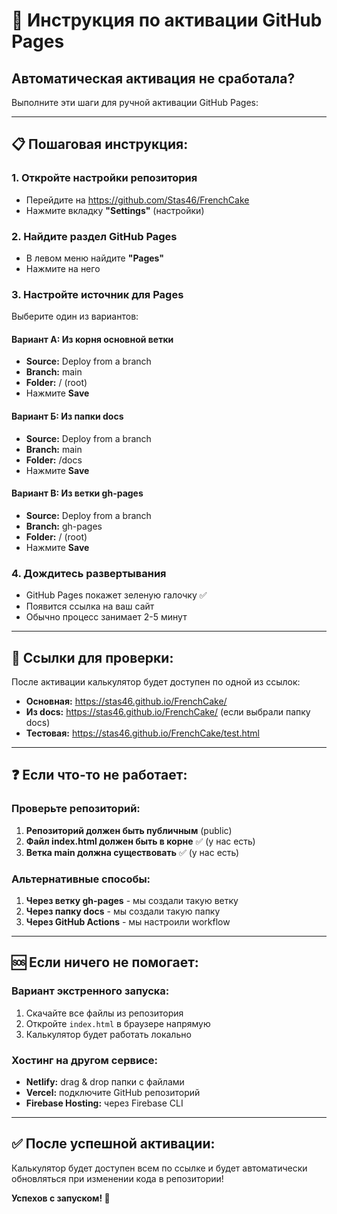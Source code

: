 # 🚀 Инструкция по активации GitHub Pages

## Автоматическая активация не сработала? 

Выполните эти шаги для ручной активации GitHub Pages:

---

## 📋 Пошаговая инструкция:

### 1. Откройте настройки репозитория
- Перейдите на https://github.com/Stas46/FrenchCake
- Нажмите вкладку **"Settings"** (настройки)

### 2. Найдите раздел GitHub Pages
- В левом меню найдите **"Pages"**
- Нажмите на него

### 3. Настройте источник для Pages
Выберите один из вариантов:

#### Вариант А: Из корня основной ветки
- **Source:** Deploy from a branch
- **Branch:** main
- **Folder:** / (root)
- Нажмите **Save**

#### Вариант Б: Из папки docs
- **Source:** Deploy from a branch  
- **Branch:** main
- **Folder:** /docs
- Нажмите **Save**

#### Вариант В: Из ветки gh-pages
- **Source:** Deploy from a branch
- **Branch:** gh-pages
- **Folder:** / (root)
- Нажмите **Save**

### 4. Дождитесь развертывания
- GitHub Pages покажет зеленую галочку ✅
- Появится ссылка на ваш сайт
- Обычно процесс занимает 2-5 минут

---

## 🔗 Ссылки для проверки:

После активации калькулятор будет доступен по одной из ссылок:

- **Основная:** https://stas46.github.io/FrenchCake/
- **Из docs:** https://stas46.github.io/FrenchCake/ (если выбрали папку docs)
- **Тестовая:** https://stas46.github.io/FrenchCake/test.html

---

## ❓ Если что-то не работает:

### Проверьте репозиторий:
1. **Репозиторий должен быть публичным** (public)
2. **Файл index.html должен быть в корне** ✅ (у нас есть)
3. **Ветка main должна существовать** ✅ (у нас есть)

### Альтернативные способы:
1. **Через ветку gh-pages** - мы создали такую ветку
2. **Через папку docs** - мы создали такую папку
3. **Через GitHub Actions** - мы настроили workflow

---

## 🆘 Если ничего не помогает:

### Вариант экстренного запуска:
1. Скачайте все файлы из репозитория
2. Откройте `index.html` в браузере напрямую
3. Калькулятор будет работать локально

### Хостинг на другом сервисе:
- **Netlify:** drag & drop папки с файлами
- **Vercel:** подключите GitHub репозиторий  
- **Firebase Hosting:** через Firebase CLI

---

## ✅ После успешной активации:

Калькулятор будет доступен всем по ссылке и будет автоматически обновляться при изменении кода в репозитории!

**Успехов с запуском! 🎂**